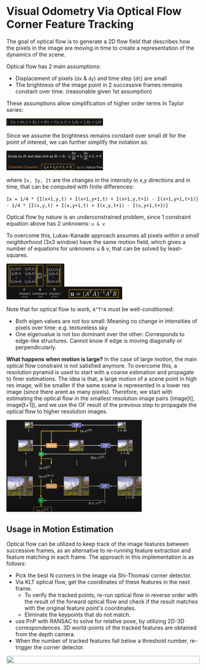 # Visual Odometry Via Optical Flow Corner Feature Tracking

The goal of optical flow is to generate a 2D flow field that describes how the pixels in the image are moving in time to create a representation of the dynamics of the scene.

Optical flow has 2 main assumptions:
- Displacement of pixels (`dx` & `dy`) and time step (`dt`) are small 
- The brightness of the image point in 2 successive frames remains constant over time. (reasonable given 1st assumption)

These assumptions allow simplification of higher order terms in Taylor series:

<img src="https://raw.githubusercontent.com/goksanisil23/lazy_minimal_robotics/main/VisualOdometry/Indirect/tracking/resources/taylor_1.png" width=50% height=50%>

Since we assume the brightness remains constant over small dt for the point of interest, we can further simplify the notation as:

<img src="https://raw.githubusercontent.com/goksanisil23/lazy_minimal_robotics/main/VisualOdometry/Indirect/tracking/resources/optical_flow_constraint.png" width=50% height=50%>

where `Ix, Iy, It` are the changes in the intensity in x,y directions and in time, that can be computed with finite differences:

`Ix = 1/4 * {I(x+1,y,t) + I(x+1,y+1,t) + I(x+1,y,t+1) - I(x+1,y+1,t+1)} - 1/4 * {I(x,y,t) + I(x,y+1,t) + I(x,y,t+1) - I(x,y+1,t+1)}`

Optical flow by nature is an underconstrained problem, since 1 constraint equation above has 2 unknowns: `u & v`

To overcome this, Lukas-Kanade approach assumes all pixels *within a small neighborhood* (3x3 window) have the same motion field, which gives a number of equations for unknowns u & v, that can be solved by least-squares.

<img src="https://raw.githubusercontent.com/goksanisil23/lazy_minimal_robotics/main/VisualOdometry/Indirect/tracking/resources/lucas_kanade_matrix.png" width=30% height=50%><img src="https://raw.githubusercontent.com/goksanisil23/lazy_minimal_robotics/main/VisualOdometry/Indirect/tracking/resources/lukas_kanade_solution.png" width=30% height=50%>

Note that for optical flow to work, `A^T*A` must be well-conditioned:
- Both eigen values are not too small: Meaning no change in intensities of pixels over time: e.g. textureless sky
- One eigenvalue is not too dominant over the other: Corresponds to edge-like structures. Cannot know if edge is moving diagonally or perpendicularly.

**What happens when motion is large?**
In the case of large motion, the main optical flow constraint is not satisfied anymore. To overcome this, a resolution pyramid is used to start with a coarse estimation and propagate to finer estimations. The idea is that, a large motion of a scene point in high res image, will be smaller if the same scene is represented in a lower res image (since there arent as many pixels). Therefore, we start with estimating the optical flow in the smallest resolution image pairs (image[t], image[t+1]), and we use the OF result of the previous step to propagate the optical flow to higher resolution images.

<img src="https://raw.githubusercontent.com/goksanisil23/lazy_minimal_robotics/main/VisualOdometry/Indirect/tracking/resources/klt_pyramid.png" width=70% height=50%>


## Usage in Motion Estimation
Optical flow can be utilized to keep track of the image features between successive frames, as an alternative to re-running feature extraction and feature matching in each frame. The approach in this implementation is as follows:
- Pick the best N corners in the image via Shi-Thomasi corner detector.
- Via KLT optical flow, get the coordinates of these features in the next frame.
    - To verify the tracked points, re-run optical flow in reverse order with the result of the forward optical flow and check if the result matches with the original feature point's coordinates.
    - Eliminate the keypoints that do not match.
- use PnP with RANSAC to solve for relative pose, by utilizing 2D-3D correspondences. 3D world-points of the tracked features are obtained from the depth camera.
- When the number of tracked features fall below a threshold number, re-trigger the corner detector.
<img src="https://raw.githubusercontent.com/goksanisil23/lazy_minimal_robotics/main/VisualOdometry/Indirect/tracking/resources/viso_oflow.gif" width=100% height=50%>